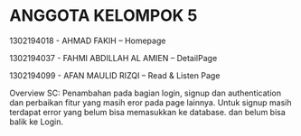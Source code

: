 
# ANGGOTA KELOMPOK 5
<p align="">
1302194018 - AHMAD FAKIH – Homepage
  
1302194037 - FAHMI ABDILLAH AL AMIEN – DetailPage 
  
1302194099 - AFAN MAULID RIZQI – Read & Listen Page
  

Overview SC:
Penambahan pada bagian login, signup dan authentication dan perbaikan fitur yang masih eror pada page lainnya. Untuk signup masih terdapat error yang belum bisa memasukkan ke database. dan belum bisa balik ke Login.
</p>

